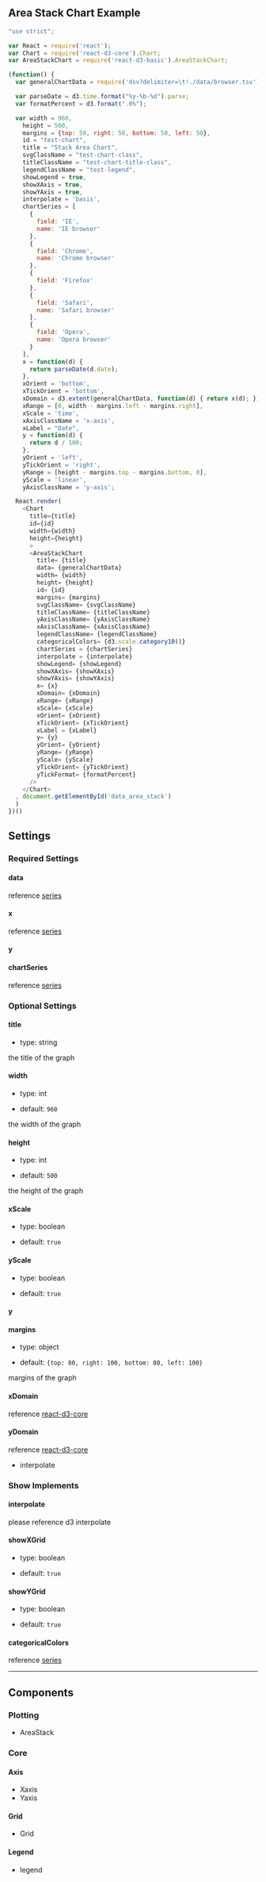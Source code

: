 ## Area Stack Chart Example

```js
"use strict";

var React = require('react');
var Chart = require('react-d3-core').Chart;
var AreaStackChart = require('react-d3-basic').AreaStackChart;

(function() {
  var generalChartData = require('dsv?delimiter=\t!./data/browser.tsv')

  var parseDate = d3.time.format("%y-%b-%d").parse;
  var formatPercent = d3.format(".0%");

  var width = 960,
    height = 500,
    margins = {top: 50, right: 50, bottom: 50, left: 50},
    id = "test-chart",
    title = "Stack Area Chart",
    svgClassName = "test-chart-class",
    titleClassName = "test-chart-title-class",
    legendClassName = "test-legend",
    showLegend = true,
    showXAxis = true,
    showYAxis = true,
    interpolate = 'basis',
    chartSeries = [
      {
        field: 'IE',
        name: 'IE browser'
      },
      {
        field: 'Chrome',
        name: 'Chrome browser'
      },
      {
        field: 'Firefox'
      },
      {
        field: 'Safari',
        name: 'Safari browser'
      },
      {
        field: 'Opera',
        name: 'Opera browser'
      }
    ],
    x = function(d) {
      return parseDate(d.date);
    },
    xOrient = 'bottom',
    xTickOrient = 'bottom',
    xDomain = d3.extent(generalChartData, function(d) { return x(d); }),
    xRange = [0, width - margins.left - margins.right],
    xScale = 'time',
    xAxisClassName = 'x-axis',
    xLabel = "Date",
    y = function(d) {
      return d / 100;
    },
    yOrient = 'left',
    yTickOrient = 'right',
    yRange = [height - margins.top - margins.bottom, 0],
    yScale = 'linear',
    yAxisClassName = 'y-axis';

  React.render(
    <Chart
      title={title}
      id={id}
      width={width}
      height={height}
      >
      <AreaStackChart
        title= {title}
        data= {generalChartData}
        width= {width}
        height= {height}
        id= {id}
        margins= {margins}
        svgClassName= {svgClassName}
        titleClassName= {titleClassName}
        yAxisClassName= {yAxisClassName}
        xAxisClassName= {xAxisClassName}
        legendClassName= {legendClassName}
        categoricalColors= {d3.scale.category10()}
        chartSeries = {chartSeries}
        interpolate = {interpolate}
        showLegend= {showLegend}
        showXAxis= {showXAxis}
        showYAxis= {showYAxis}
        x= {x}
        xDomain= {xDomain}
        xRange= {xRange}
        xScale= {xScale}
        xOrient= {xOrient}
        xTickOrient= {xTickOrient}
        xLabel = {xLabel}
        y= {y}
        yOrient= {yOrient}
        yRange= {yRange}
        yScale= {yScale}
        yTickOrient= {yTickOrient}
        yTickFormat= {formatPercent}
      />
    </Chart>
  , document.getElementById('data_area_stack')
  )
})()
```

## Settings

### Required Settings

#### data

reference [series]()

#### x

reference [series]()

#### y

#### chartSeries

reference [series]()

### Optional Settings

#### title

- type: string

the title of the graph

#### width

- type: int

- default: `960`

the width of the graph

#### height

- type: int

- default: `500`

the height of the graph

#### xScale

- type: boolean

- default: `true`

#### yScale

- type: boolean

- default: `true`

#### y


#### margins

- type: object

- default: `{top: 80, right: 100, bottom: 80, left: 100}`

margins of the graph

#### xDomain

reference [react-d3-core](https://github.com/react-d3/react-d3-core)

#### yDomain

reference [react-d3-core](https://github.com/react-d3/react-d3-core)

- interpolate

### Show Implements

#### interpolate

please reference d3 interpolate

#### showXGrid

- type: boolean

- default: `true`

#### showYGrid

- type: boolean

- default: `true`

#### categoricalColors

reference [series]()


----

## Components

### Plotting

- AreaStack

### Core

#### Axis

- Xaxis
- Yaxis

#### Grid

- Grid

#### Legend

- legend
